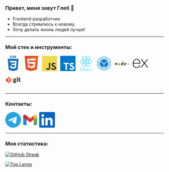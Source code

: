 ### Привет, меня зовут Глеб :hugs: 
<!-- Нахожусь в поисках интересной работы на должность Frontend Developer <img src="https://media.giphy.com/media/WUlplcMpOCEmTGBtBW/giphy.gif" width="30">. -->
<!-- 
<img src="https://komarev.com/ghpvc/?username=Kaygorodcevg&style=flat-square&color=blue" alt=""/> -->

<!-- ### :supervillain_man: Обо мне : -->
<!-- - Frontend developer.
- Looking for new experiences.
- I want to make people's lives better. -->
- Frontend разработчик.
- Всегда стремлюсь к новому.
- Хочу делать жизнь людей лучше!

---

<!-- ### Languages and Tools: -->
### Мой стек и инструменты:

<div>
  <img src="https://github.com/devicons/devicon/blob/master/icons/css3/css3-plain-wordmark.svg"  title="CSS3" alt="CSS" width="50" height="50"/>&nbsp;
  <img src="https://github.com/devicons/devicon/blob/master/icons/html5/html5-original.svg" title="HTML5" alt="HTML" width="50" height="50"/>&nbsp;
  <img src="https://github.com/devicons/devicon/blob/master/icons/javascript/javascript-original.svg" title="JavaScript" alt="JavaScript" width="50" height="50"/>&nbsp;
  <img src="https://github.com/devicons/devicon/blob/master/icons/typescript/typescript-original.svg" title="TypeScript" alt="TypeScript" width="50" height="50"/>&nbsp;
  <img src="https://github.com/devicons/devicon/blob/master/icons/react/react-original-wordmark.svg" title="React" alt="React" width="50" height="50"/>&nbsp;
  <img src="https://github.com/devicons/devicon/blob/master/icons/webpack/webpack-original.svg" title="Webpack" alt="Webpack" width="50" height="50"/>&nbsp;
  <img src="https://github.com/devicons/devicon/blob/master/icons/nodejs/nodejs-original-wordmark.svg" title="NodeJS" alt="NodeJS" width="50" height="50"/>&nbsp;
  <img src="https://github.com/devicons/devicon/blob/master/icons/express/express-original.svg" title="Express" alt="Express" width="50" height="50"/>&nbsp;
  <img src="https://github.com/devicons/devicon/blob/master/icons/git/git-original-wordmark.svg" title="Git" **alt="Git" width="50" height="50"/>
</div>

---

<!-- ### Contacts: -->
### Контакты:

[<img src="./svg/telegram.svg" width="50px" height="50px">](https://t.me/wsadfg)
[<img src="./svg/icons8-gmail.svg" width="50px" height="50px">](mailto:kaygorodcevg@gmail.com)
[<img src="./svg/linkedin.svg" width="50px" height="50px">](https://www.linkedin.com/mwlite/in/gleb-kaygorodtsev-a4b148274)

---

<!-- ### :chart_with_upwards_trend: Github Stats: -->
### Моя статистика:

<!-- [![GitHub Streak](http://github-readme-streak-stats.herokuapp.com?user=Kaygorodcevg&theme=tokyonight-duo&background=000000)](https://git.io/streak-stats) -->
[![GitHub Streak](https://streak-stats.demolab.com?user=Kaygorodcevg&theme=tokyonight&locale=ru&fire=EB5454)](https://git.io/streak-stats)

[![Top Langs](https://github-readme-stats.vercel.app/api/top-langs/?username=Kaygorodcevg&layout=compact&theme=dracula)](https://github.com/anuraghazra/github-readme-stats)



<!--
**Kaygorodcevg/Kaygorodcevg** is a ✨ _special_ ✨ repository because its `README.md` (this file) appears on your GitHub profile.

Here are some ideas to get you started:

- 🔭 I’m currently working on ...
- 🌱 I’m currently learning ...
- 👯 I’m looking to collaborate on ...
- 🤔 I’m looking for help with ...
- 💬 Ask me about ...
- 📫 How to reach me: ...
- 😄 Pronouns: ...
- ⚡ Fun fact: ...
-->
